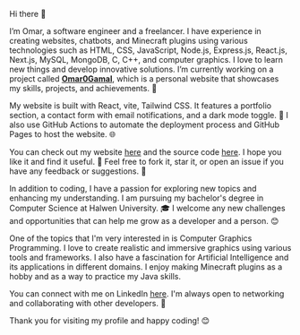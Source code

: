 Hi there 👋

I’m Omar, a software engineer and a freelancer. I have experience in creating websites, chatbots, and Minecraft plugins using various technologies such as HTML, CSS, JavaScript, Node.js, Express.js, React.js, Next.js, MySQL, MongoDB, C, C++, and computer graphics. I love to learn new things and develop innovative solutions. I’m currently working on a project called [**Omar0Gamal**](https://github.com/Omar0Gamal/omar0gamal.github.io), which is a personal website that showcases my skills, projects, and achievements. 🚀

My website is built with React, vite, Tailwind CSS. It features a portfolio section, a contact form with email notifications, and a dark mode toggle. 🌙 I also use GitHub Actions to automate the deployment process and GitHub Pages to host the website. 🌐

You can check out my website [here](https://omar0gamal.github.io/) and the source code [here](https://github.com/Omar0Gamal/omar0gamal.github.io). I hope you like it and find it useful. 🙌 Feel free to fork it, star it, or open an issue if you have any feedback or suggestions. 💬

In addition to coding, I have a passion for exploring new topics and enhancing my understanding. I am pursuing my bachelor's degree in Computer Science at Halwen University. 🎓 I welcome any new challenges and opportunities that can help me grow as a developer and a person. 😊

One of the topics that I'm very interested in is Computer Graphics Programming. I love to create realistic and immersive graphics using various tools and frameworks. I also have a fascination for Artificial Intelligence and its applications in different domains. I enjoy making Minecraft plugins as a hobby and as a way to practice my Java skills.

You can connect with me on LinkedIn [here](https://www.linkedin.com/in/omar-gamal-091044168/). I'm always open to networking and collaborating with other developers. 👋

Thank you for visiting my profile and happy coding! 😊
